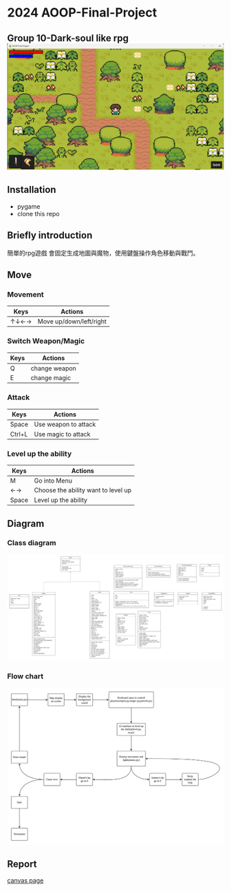 # 2024 AOOP-Final-Project
Group 10-Dark-soul like rpg
![](Diagram/rChr9uZL.jpg)
---
## Installation
* pygame
* clone this repo
## Briefly introduction
簡單的rpg遊戲
會固定生成地圖與魔物，使用鍵盤操作角色移動與戰鬥。
## Move
### Movement
|Keys|Actions|
|----|-------|
|↑↓←→|Move up/down/left/right|
### Switch Weapon/Magic
|Keys|Actions|
|----|-------|
|Q|change weapon|
|E|change magic|
### Attack
|Keys|Actions|
|----|-------|
|Space|Use weapon to attack|
|Ctrl+L|Use magic to attack|
### Level up the ability
|Keys|Actions|
|----|-------|
|M|Go into Menu|
|←→|Choose the ability want to level up|
|Space|Level up the ability|

## Diagram
### Class diagram
![](Diagram/Class_diagram.png)
### Flow chart
![](Diagram/Flow_chart.png)
## Report
[canvas page](https://www.canva.com/design/DAGbT5yKQDs/KIOhy--mSXLM4HQWmXuw4w/edit?ui=eyJEIjp7IlAiOnsiQiI6ZmFsc2V9fX0)

  
